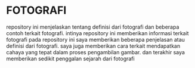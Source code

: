 # FOTOGRAFI
repository ini menjelaskan tentang definisi dari fotografi dan beberapa contoh terkait fotografi. intinya repository ini memberikan informasi terkait fotografi
pada repository ini saya memberikan beberapa penjelasan atau definisi dari fotografi. saya juga memberikan cara  terkait mendapatkan cahaya yang tepat dalam proses pengambilan gambar. dan terakhir saya memberikan sedikit penggalan sejarah dari fotografi
